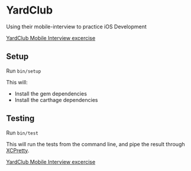 # YardClub #

Using their mobile-interview to practice iOS Development

[YardClub Mobile Interview excercise]()

## Setup ##

Run `bin/setup`

This will:

 - Install the gem dependencies
 - Install the carthage dependencies

## Testing ##

Run `bin/test`

This will run the tests from the command line, and pipe the result through
[XCPretty][].

[XCPretty]: https://github.com/supermarin/xcpretty
[YardClub Mobile Interview excercise](http://yardclub.github.io/mobile-interview/)
